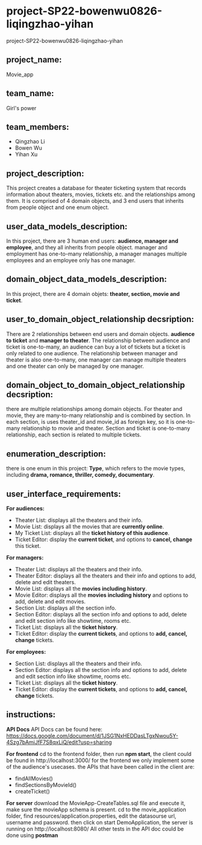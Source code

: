 # project-SP22-bowenwu0826-liqingzhao-yihan
project-SP22-bowenwu0826-liqingzhao-yihan


## project_name: 
Movie_app

## team_name:
Girl's power

## team_members:
- Qingzhao Li
- Bowen Wu
- Yihan Xu

## project_description:
This project creates a database for theater ticketing system that records information about theaters, movies, tickets etc. and the relationships among them. It is comprised of 4 domain objects, and 3 end users that inherits from people object and one enum object.

## user_data_models_description:
In this project, there are 3 human end users: **audience, manager and employee**, and they all inherits from people object. manager and employment has one-to-many relationship, a manager manages multiple employees and an employee only has one manager.

## domain_object_data_models_description:
In this project, there are 4 domain objets: **theater, section, movie and ticket**.

## user_to_domain_object_relationship decsription:
There are 2 relationships between end users and domain objects. **audience to ticket** and **manager to theater**. The relationship between audience and ticket is one-to-many, an audience can buy a lot of tickets but a ticket is only related to one audience. The relationship between manager and theater is also one-to-many, one manager can manage multiple theaters and one theater can only be managed by one manager.

## domain_object_to_domain_object_relationship decsription:
there are multiple relationships among domain objects. For theater and movie, they are many-to-many relationship and is combined by section. In each section, is uses theater_id and movie_id as foreign key, so it is one-to-many relationship to movie and theater. Section and ticket is one-to-many relationship, each section is related to multiple tickets.

## enumeration_description:
there is one enum in this project: **Type**, which refers to the movie types, including **drama, romance, thriller, comedy, documentary**.

## user_interface_requirements:
**For audiences:**
- Theater List: displays all the theaters and their info.
- Movie List: displays all the movies that are **currently online**.
- My Ticket List: displays all the **ticket history of this audience**.
- Ticket Editor: display the **current ticket**, and options to **cancel, change** this ticket.

**For managers:**
- Theater List: displays all the theaters and their info.
- Theater Editor: displays all the theaters and their info and options to add, delete and edit theaters.
- Movie List: displays all the **movies including history**.
- Movie Editor: displays all the **movies including history** and options to add, delete and edit movies.
- Section List: displays all the section info.
- Section Editor: displays all the section info and options to add, delete and edit section info like showtime, rooms etc.
- Ticket List: displays all the **ticket history**.
- Ticket Editor: display the **current tickets**, and options to **add, cancel, change** tickets.

**For employees:**
- Section List: displays all the theaters and their info.
- Section Editor: displays all the section info and options to add, delete and edit section info like showtime, rooms etc.
- Ticket List: displays all the **ticket history**.
- Ticket Editor: display the **current tickets**, and options to **add, cancel, change** tickets.

## instructions:

**API Docs**
API Docs can be found here: https://docs.google.com/document/d/1JSG1NxHEDDasLTgxNwou5Y-4Szg7bAmiJfF7S8qxLiQ/edit?usp=sharing

**For frontend**
cd to the frontend folder, then run **npm start**, the client could be found in http://localhost:3000/
for the frontend we only implement some of the audience's usecases. the APIs that have been called in the client are:
- findAllMovies()
- findSectionsByMovieId()
- createTicket()

**For server**
download the MovieApp-CreateTables.sql file and execute it, make sure the movieApp schema is present.
cd to the movie_application folder, find resources/application.properties, edit the datasourse url, username and password.
then click on start DemoApplication, the server is running on http://localhost:8080/
All other tests in the API doc could be done using **postman**
